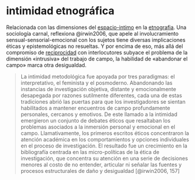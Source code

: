# intimidad etnográfica

Relacionada con las dimensiones del [espacio-intimo](espacio-intimo.md) en la [etnografia](etnografia.md). Una sociología carnal, reflexiona @irwin2006, que apele al involucramiento sensual-sensorial-emocional con los sujetos tiene diversas implicaciones éticas y epistemológicas no resueltas. Y por encima de eso, más allá del compromiso de [reciprocidad](reciprocidad.md) con interlocutores subyace el problema de la dimensión «intrusiva» del trabajo de campo, la habilidad de «abandonar el campo» marca otra desigualdad.

 >
 > La intimidad metodológica fue apoyada por tres paradigmas: el interpretativo, el feminista y el posmoderno. Abandonando las instancias de investigación objetiva, distante y emocionalmente  desapegada por razones sutilmente diferentes, cada una de estas tradiciones abrió las puertas para que los investigadores se sientan habilitados a mantener encuentros de campo profundamente personales, cercanos y emotivos. De este llamado a la intimidad emergieron un conjunto de debates éticos que resaltaban los problemas asociados a la inmersión personal y emocional en el campo. Llamativamente, los primeros escritos éticos concentraron la  atención académica en los comportamientos y opciones individuales en el proceso de investigación. El resultado fue un crecimiento en la bibliografía centrada en las micro-políticas de la ética de investigación, que concentra su atención en una serie de decisiones menores al costo de no entender, articular ni señalar las fuentes y procesos estructurales de daño y desigualdad [@irwin2006, 157]

